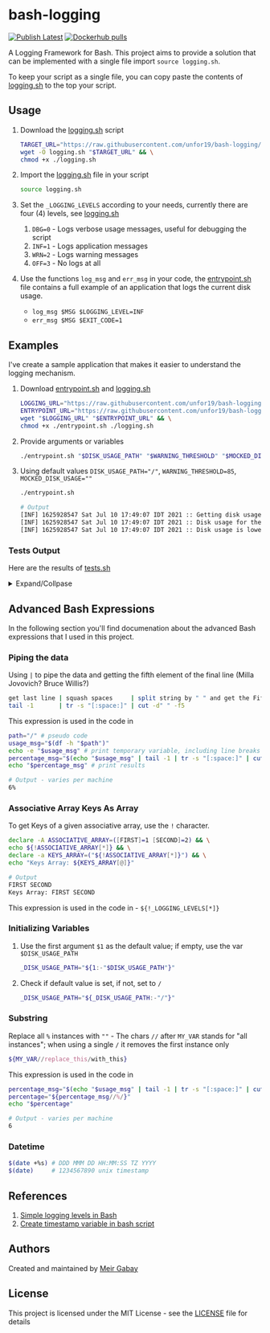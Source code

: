 # bash-logging

[![Publish Latest](https://github.com/unfor19/bash-logging/actions/workflows/publish-latest.yml/badge.svg)](https://github.com/unfor19/bash-logging/actions/workflows/publish-latest.yml) [![Dockerhub pulls](https://img.shields.io/docker/pulls/unfor19/bash-logging)](https://hub.docker.com/r/unfor19/bash-logging)

A Logging Framework for Bash. This project aims to provide a solution that can be implemented with a single file import `source logging.sh`.

To keep your script as a single file, you can copy paste the contents of [logging.sh](https://github.com/unfor19/bash-logging/blob/master/logging.sh) to the top your script.

## Usage

1. Download the [logging.sh](https://github.com/unfor19/bash-logging/blob/master/logging.sh) script
    ```bash
    TARGET_URL="https://raw.githubusercontent.com/unfor19/bash-logging/master/logging.sh" && \
    wget -O logging.sh "$TARGET_URL" && \
    chmod +x ./logging.sh
    ```
1. Import the [logging.sh](https://github.com/unfor19/bash-logging/blob/master/logging.sh) file in your script
   ```bash
   source logging.sh
   ```

1. Set the `_LOGGING_LEVELS` according to your needs, currently there are four (4) levels, see [logging.sh](https://github.com/unfor19/bash-logging/blob/master/logging.sh#L5)
   1. `DBG=0` - Logs verbose usage messages, useful for debugging the script
   2. `INF=1` - Logs application messages
   3. `WRN=2` - Logs warning messages
   4. `OFF=3` - No logs at all

1. Use the functions `log_msg` and `err_msg` in your code, the [entrypoint.sh](https://github.com/unfor19/bash-logging/blob/master/entrypoint.sh) file contains a full example of an application that logs the current disk usage.
   - `log_msg $MSG $LOGGING_LEVEL=INF`
   - `err_msg $MSG $EXIT_CODE=1`


## Examples

I've create a sample application that makes it easier to understand the logging mechanism.

1. Download [entrypoint.sh](https://github.com/unfor19/bash-logging/blob/master/entrypoint.sh) and [logging.sh](https://github.com/unfor19/bash-logging/blob/master/logging.sh)
    ```bash
    LOGGING_URL="https://raw.githubusercontent.com/unfor19/bash-logging/master/logging.sh" && \
    ENTRYPOINT_URL="https://raw.githubusercontent.com/unfor19/bash-logging/master/entrypoint.sh" && \
    wget "$LOGGING_URL" "$ENTRYPOINT_URL" && \
    chmod +x ./entrypoint.sh ./logging.sh
    ```
2. Provide arguments or variables
    ```bash
    ./entrypoint.sh "$DISK_USAGE_PATH" "$WARNING_THRESHOLD" "$MOCKED_DISK_USAGE"
    ```

3. Using default values `DISK_USAGE_PATH="/"`, `WARNING_THRESHOLD=85`, `MOCKED_DISK_USAGE=""`
   ```bash
   ./entrypoint.sh
   ```

   ```bash
   # Output
   [INF] 1625928547 Sat Jul 10 17:49:07 IDT 2021 :: Getting disk usage ...
   [INF] 1625928547 Sat Jul 10 17:49:07 IDT 2021 :: Disk usage for the path "/" is 6%
   [INF] 1625928547 Sat Jul 10 17:49:07 IDT 2021 :: Disk usage is lower than the warning threshold of 85%
   ```

### Tests Output

Here are the results of [tests.sh](https://github.com/unfor19/bash-logging/blob/master/tests.sh)

<details><summary>Expand/Collpase</summary>

<!-- replacer_start_tests -->
```
-------------------------------------------------------
[LOG] Default Values - Should pass
[LOG] Executing: bash ./entrypoint.sh
[LOG] Output:

[INF] 1625941680 Sat Jul 10 18:28:00 UTC 2021 :: Getting disk usage ...
[INF] 1625941680 Sat Jul 10 18:28:00 UTC 2021 :: Disk usage for the path "/" is 54%
[INF] 1625941680 Sat Jul 10 18:28:00 UTC 2021 :: Disk usage is lower than the warning threshold of 85%

[LOG] Test passed as expected
-------------------------------------------------------
[LOG] Single Argument - Should pass
[LOG] Executing: bash ./entrypoint.sh /
[LOG] Output:

[INF] 1625941680 Sat Jul 10 18:28:00 UTC 2021 :: Getting disk usage ...
[INF] 1625941680 Sat Jul 10 18:28:00 UTC 2021 :: Disk usage for the path "/" is 54%
[INF] 1625941680 Sat Jul 10 18:28:00 UTC 2021 :: Disk usage is lower than the warning threshold of 85%

[LOG] Test passed as expected
-------------------------------------------------------
[LOG] Two Arguments - Should pass
[LOG] Executing: bash ./entrypoint.sh / 80
[LOG] Output:

[INF] 1625941680 Sat Jul 10 18:28:00 UTC 2021 :: Getting disk usage ...
[INF] 1625941680 Sat Jul 10 18:28:00 UTC 2021 :: Disk usage for the path "/" is 54%
[INF] 1625941680 Sat Jul 10 18:28:00 UTC 2021 :: Disk usage is lower than the warning threshold of 80%

[LOG] Test passed as expected
-------------------------------------------------------
[LOG] All Arguments - Should pass
[LOG] Executing: bash ./entrypoint.sh / 75 92
[LOG] Output:

[INF] 1625941680 Sat Jul 10 18:28:00 UTC 2021 :: Getting disk usage ...
[INF] 1625941680 Sat Jul 10 18:28:00 UTC 2021 :: Disk usage for the path "/" is 92%
[WRN] 1625941680 Sat Jul 10 18:28:00 UTC 2021 :: Disk usage is higher than the warning threshold of 75%

[LOG] Test passed as expected
-------------------------------------------------------
[LOG] Empty Values - Should pass
[LOG] Executing: bash entrypoint.sh   
[LOG] Output:

[INF] 1625941680 Sat Jul 10 18:28:00 UTC 2021 :: Getting disk usage ...
[INF] 1625941680 Sat Jul 10 18:28:00 UTC 2021 :: Disk usage for the path "/" is 54%
[INF] 1625941680 Sat Jul 10 18:28:00 UTC 2021 :: Disk usage is lower than the warning threshold of 85%

[LOG] Test passed as expected
-------------------------------------------------------
[LOG] Logging level - OFF - Should pass
[LOG] Executing: bash entrypoint.sh
[LOG] Output:



[LOG] Test passed as expected
-------------------------------------------------------
[LOG] Logging level - Debugging - Should pass
[LOG] Executing: bash entrypoint.sh / 75 92
[LOG] Output:

[INF] 1625941681 Sat Jul 10 18:28:01 UTC 2021 :: Getting disk usage ...
[DBG] 1625941681 Sat Jul 10 18:28:01 UTC 2021 :: Finished getting disk usage 92 with the given path /
[DBG] 1625941681 Sat Jul 10 18:28:01 UTC 2021 :: Warning threshold is 75
[INF] 1625941681 Sat Jul 10 18:28:01 UTC 2021 :: Disk usage for the path "/" is 92%
[WRN] 1625941681 Sat Jul 10 18:28:01 UTC 2021 :: Disk usage is higher than the warning threshold of 75%
[DBG] 1625941681 Sat Jul 10 18:28:01 UTC 2021 :: Successfully completed disk usage process

[LOG] Test passed as expected
-------------------------------------------------------
[LOG] Logging level - Warning - Should pass
[LOG] Executing: bash entrypoint.sh / 75 92
[LOG] Output:

[WRN] 1625941681 Sat Jul 10 18:28:01 UTC 2021 :: Disk usage is higher than the warning threshold of 75%

[LOG] Test passed as expected
-------------------------------------------------------
[LOG] Logging level - Unknown - Should fail
[LOG] Executing: bash entrypoint.sh / 75 92
[LOG] Output:

[ERR] 1625941681 Sat Jul 10 18:28:01 UTC 2021 :: [EXIT_CODE=3] The variable LOGGING_LEVEL "WILLY" does not exist in INF OFF WRN DBG

[LOG] Test failed as expected
-------------------------------------------------------
[LOG] Unknown inline logging level - Should fail
[LOG] Executing: bash entrypoint.sh / 75 92
[LOG] Output:

[INF] 1625941681 Sat Jul 10 18:28:01 UTC 2021 :: Getting disk usage ...
[INF] 1625941681 Sat Jul 10 18:28:01 UTC 2021 :: Disk usage for the path "/" is 92%
[WRN] 1625941681 Sat Jul 10 18:28:01 UTC 2021 :: Disk usage is higher than the warning threshold of 75%
[ERR] 1625941681 Sat Jul 10 18:28:01 UTC 2021 :: [EXIT_CODE=2] The argument "WONKA" does not exist in INF OFF WRN DBG

[LOG] Test failed as expected
```
<!-- replacer_end_tests -->

</details>

## Advanced Bash Expressions

In the following section you'll find documenation about the advanced Bash expressions that I used in this project.

### Piping the data

Using `|` to pipe the data and getting the fifth element of the final line (Milla Jovovich? Bruce Willis?)
```bash
get last line | squash spaces     | split string by " " and get the Fifth Element 
tail -1       | tr -s "[:space:]" | cut -d" " -f5
```

This expression is used in the code in

```bash
path="/" # pseudo code
usage_msg="$(df -h "$path")"
echo -e "$usage_msg" # print temporary variable, including line breaks `-e`
percentage_msg="$(echo "$usage_msg" | tail -1 | tr -s "[:space:]" | cut -d" " -f5)"
echo "$percentage_msg" # print results
```

```bash
# Output - varies per machine
6%
```

### Associative Array Keys As Array

To get Keys  of a given associative array, use the `!` character.

```bash 
declare -A ASSOCIATIVE_ARRAY=([FIRST]=1 [SECOND]=2) && \
echo ${!ASSOCIATIVE_ARRAY[*]} && \
declare -a KEYS_ARRAY=("${!ASSOCIATIVE_ARRAY[*]}") && \
echo "Keys Array: ${KEYS_ARRAY[@]}"
```

```bash
# Output
FIRST SECOND
Keys Array: FIRST SECOND
```

This expression is used in the code in - `${!_LOGGING_LEVELS[*]}`


### Initializing Variables

1. Use the first argument `$1` as the default value; if empty, use the var `$DISK_USAGE_PATH`

   ```bash
   _DISK_USAGE_PATH="${1:-"$DISK_USAGE_PATH"}"
   ```

1. Check if default value is set, if not, set to `/`
   ```bash
   _DISK_USAGE_PATH="${_DISK_USAGE_PATH:-"/"}"
   ```

### Substring

Replace all `%` instances with `""` - The chars `//` after `MY_VAR` stands for "all instances"; when using a single `/` it removes the first instance only
```bash
${MY_VAR//replace_this/with_this}
```

This expression is used in the code in

```bash
percentage_msg="$(echo "$usage_msg" | tail -1 | tr -s "[:space:]" | cut -d" " -f5)" # pseudo code
percentage="${percentage_msg//%/}"
echo "$percentage"
```

```bash
# Output - varies per machine
6
```

### Datetime

```bash
$(date +%s) # DDD MMM DD HH:MM:SS TZ YYYY
$(date)     # 1234567890 unix timestamp
```

## References

1. [Simple logging levels in Bash](https://stackoverflow.com/a/48087251/5285732)
2. [Create timestamp variable in bash script](https://stackoverflow.com/questions/17066250/create-timestamp-variable-in-bash-script)

## Authors

Created and maintained by [Meir Gabay](https://github.com/unfor19)

## License

This project is licensed under the MIT License - see the [LICENSE](https://github.com/unfor19/bash-logging/blob/master/LICENSE) file for details
